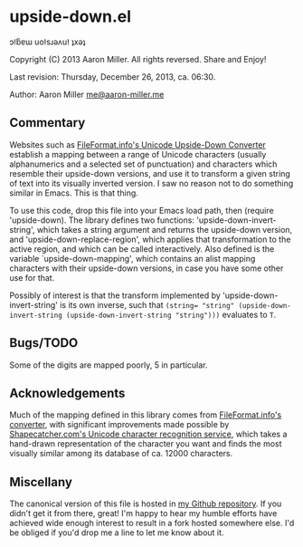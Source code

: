 upside-down.el
==============

ɔⵑƃɐɯ uoⵑsɹǝʌuⵑ ʇxǝʇ

Copyright (C) 2013 Aaron Miller. All rights reversed.
Share and Enjoy!

Last revision: Thursday, December 26, 2013, ca. 06:30.

Author: Aaron Miller <me@aaron-miller.me>

Commentary
----------

Websites such as [FileFormat.info's Unicode Upside-Down Converter][CONV]
establish a mapping between a range of Unicode characters
(usually alphanumerics and a selected set of punctuation) and
characters which resemble their upside-down versions, and use it to
transform a given string of text into its visually inverted
version. I saw no reason not to do something similar in
Emacs. This is that thing.

To use this code, drop this file into your Emacs load path, then
(require 'upside-down). The library defines two functions:
'upside-down-invert-string', which takes a string argument and
returns the upside-down version, and 'upside-down-replace-region',
which applies that transformation to the active region, and which
can be called interactively. Also defined is the variable
`upside-down-mapping', which contains an alist mapping characters
with their upside-down versions, in case you have some other use
for that.

Possibly of interest is that the transform implemented by
'upside-down-invert-string' is its own inverse, such that
`(string= "string"
         (upside-down-invert-string
          (upside-down-invert-string
           "string")))`
evaluates to `T`.

Bugs/TODO
---------

Some of the digits are mapped poorly, 5 in particular.

Acknowledgements
----------------

Much of the mapping defined in this library comes from
[FileFormat.info's converter][CONV], with significant improvements
made possible by
[Shapecatcher.com's Unicode character recognition service][SHAPE],
which takes a hand-drawn representation of the character you want and
finds the most visually similar among its database of ca. 12000
characters.

Miscellany
----------

The canonical version of this file is hosted in [my Github
repository][REPO]. If you didn't get it from there, great! I'm
happy to hear my humble efforts have achieved wide enough interest
to result in a fork hosted somewhere else. I'd be obliged if you'd
drop me a line to let me know about it.

[CONV]: http://www.fileformat.info/convert/text/upside-down.htm
[REPO]: https://github.com/aaron-em/upside-down.el
[SHAPE]: http://shapecatcher.com

